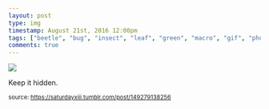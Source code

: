 ```yaml
---
layout: post
type: img
timestamp: August 21st, 2016 12:00pm
tags: ["beetle", "bug", "insect", "leaf", "green", "macro", "gif", "photography"]
comments: true
---
```

<img src="https://saturdayxiii.github.io/media/149279138256.gif"/>

Keep it hidden.
 
  
<small>source: https://saturdayxiii.tumblr.com/post/149279138256</small>